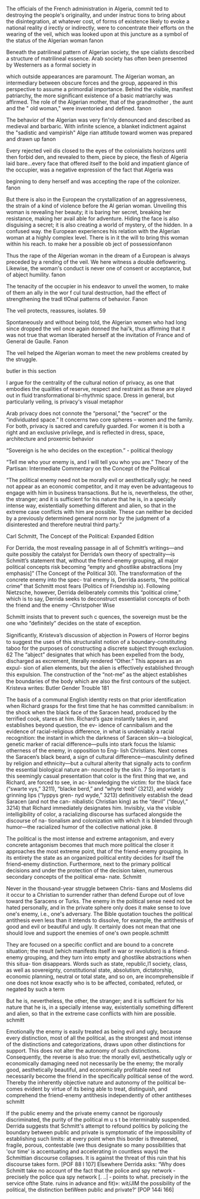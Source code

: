 The officials of the French administration in Algeria, commit­ ted to destroying the people's originality, and under instruc­ tions to bring about the disintegration, at whatever cost, of forms of existence likely to evoke a national reality d irectly or indirectly, were to concentrate their efforts on the wearing of the veil, which was looked upon at this juncture as a symbol of the status of the Algerian woman fanon

Beneath the patrilineal pattern of Algerian society, the spe­ cialists described a structure of matrilineal essence. Arab society has often been presented by Westerners as a formal society in

which outside appearances are paramount. The Algerian woman, an intermediary between obscure forces and the group, appeared in this perspective to assume a primordial importance. Behind the visible, manifest patriarchy, the more significant existence of a basic matriarchy was affirmed. The role of the Algerian mother, that of the grandmother , the aunt and the " old woman," were inventoried and defined. fanon

The behavior of the Algerian was very fin'nly denounced and described as medieval and barbaric. With infinite science, a blanket indictment against the "sadistic and vampirish" Alge­ rian attitude toward women was prepared and drawn up fanon

Every rejected veil dis­ closed to the eyes of the colonialists horizons until then forbid­ den, and revealed to them, piece by piece, the flesh of Algeria laid bare...every face that offered itself to the bold and impatient glance of the occupier, was a negative expression of the fact that Algeria was

beginning to deny herself and was accepting the rape of the colonizer. fanon

But there is also in the European the crystallization of an aggressiveness, the strain of a kind of violence before the Al­ gerian woman. Unveiling this woman is revealing her beauty; it is baring her secret, breaking her resistance, making her avail­ able for adventure. Hiding the face is also disguising a secret; it is also creating a world of mystery, of the hidden. In a confused way. the European experiences his relation with the Algerian woman at a highly complex level. There is in it the will to bring this woman within his reach. to make her a possible ob­ ject of possessionfanon

Thus the rape of the Algerian woman in the dream of a European is always preceded by a rending of the veil. We here witness a double deflowering. Likewise, the woman's conduct is never one of consent or acceptance, but of abject humility. fanon

The tenacity of the occupier in his endeavor to unveil the women, to make of them an ally in the wor f cul tural destruction, had the effect of strengthening the tradI tIOnal patterns of behavior. Fanon

The veil protects, reassures, isolates. 59

Spontaneously and without being told, the Algerian women who had long since dropped the veil once again donned the hai'k, thus affirming that it was not true that woman liberated herself at the invitation of France and of General de Gaulle. Fanon

The veil helped the Algerian woman to meet the new problems created by the struggle.

butler in this section

I argue for the centrality of the cultural notion of privacy, as one that embodies the qualities of reserve, respect and restraint as these are played out in fluid transformational bi-rhythmic space. Dress in general, but particularly veiling, is privacy's visual metaphor

Arab privacy does not connote the “personal,” the “secret” or the “individuated space.” It concerns two core spheres – women and the family. For both, privacy is sacred and carefully guarded. For women it is both a right and an exclusive privilege, and is reflected in dress, space, architecture and proxemic behavior

“Sovereign is he who decides on the exception.”  - political theology

“Tell me who your enemy is, and I will tell you who you are.” Theory of the Partisan: Intermediate Commentary on the Concept of the Political

“The political enemy need not be morally evil or aesthetically ugly; he need not appear as an economic competitor, and it may even be advantageous to engage with him in business transactions. But he is, nevertheless, the other, the stranger; and it is sufficient for his nature that he is, in a specially intense way, existentially something different and alien, so that in the extreme case conflicts with him are possible. These can neither be decided by a previously determined general norm nor by the judgment of a disinterested and therefore neutral third party.”

Carl Schmitt, The Concept of the Political: Expanded Edition 

For Derrida, the most revealing passage in all of Schmitt’s writings—and quite possibly the catalyst for Derrida’s own theory of spectrality—is Schmitt’s statement that, without the friend-enemy grouping, all major political concepts risk becoming “empty and ghostlike abstractions [my emphasis]” (The Concept of the Political 30). The transformation of the concrete enemy into the spec- tral enemy is, Derrida asserts, “the political crime” that Schmitt most fears (Politics of Friendship ix). Following Nietzsche, however, Derrida 
deliberately commits this “political crime,” which is to say, Derrida seeks to deconstruct essentialist concepts of both the friend and the enemy -Christpoher Wise

Schmitt insists that to prevent such c quences, the sovereign must be the one who “definitely” decides on the state of exception.

Signiﬁcantly, Kristeva’s discussion of abjection in Powers of Horror begins to suggest the uses of this structuralist notion of a boundary-constituting taboo for the purposes of constructing a discrete subject through exclusion. 62 The “abject” designates that which has been expelled from the body, discharged as excrement, literally rendered “Other.” This appears as an expul- sion of alien elements, but the alien is eﬀectively established through this expulsion. The construction of the “not-me” as the abject establishes the boundaries of the body which are also the ﬁrst contours of the subject. Kristeva writes: Butler Gender Trouble 181

The basis of a communal English identity rests on that prior identification when Richard grasps for the first time that he has committed cannibalism: in the shock when the black face of the Saracen head, produced by the terrified cook, stares at him. Richard’s gaze instantly takes in, and establishes beyond question, the ev- idence of cannibalism and the evidence of racial-religious difference, in what is undeniably a racial recognition: the instant in which the darkness of Saracen skin—a biological, genetic marker of racial difference—pulls into stark focus the Islamic otherness of the enemy, in opposition to Eng- lish Christians. Next comes the Saracen’s black beard, a sign of cultural difference—masculinity defined by religion and ethnicity—but a cultural alterity that signally acts to confirm the essential biological nature an- nounced by the skin. 7 So important is this seemingly casual presentation that color is the first thing that we, and Richard, are forced to see, in ac- knowledging the victim: for the black face (“swarte vys,” 3211), “blacke berd,” and “whyte teeb” (3212), and widely grinning lips (“lyppys gren- nyd wyde,” 3213) definitively establish the dead Saracen (and not the can- nibalistic Christian king) as the “devil” (“deuyl,” 3214) that Richard immediately designates him. Invisibly, via the visible intelligibility of color, a racializing discourse has surfaced alongside the discourse of na- tionalism and colonization with which it is blended through humor—the racialized humor of the collective national joke. 8

The political is the most intense and extreme antagonism, and every concrete antagonism becomes that much more political the closer it approaches the most extreme point, that of the friend-enemy grouping. In its entirety the state as an organized political entity decides for itself the friend-enemy distinction. Furthermore, next to the primary political decisions and under the protection of the decision taken, numerous secondary concepts of the political ema- nate. Schmitt

Never in the thousand-year struggle between Chris- tians and Moslems did it occur to a Christian to surrender rather than defend Europe out of love toward the Saracens or Turks. The enemy in the political sense need not be hated personally, and in the private sphere only does it make sense to love one's enemy, i.e., one's adversary. The Bible quotation touches the political antithesis even less than it intends to dissolve, for example, the antithesis of good and evil or beautiful and ugly. It certainly does not mean that one should love and support the enemies of one's own people.schmitt

They are focused on a specific conflict and are bound to a concrete situation; the result (which manifests itself in war or revolution) is a friend-enemy grouping, and they turn into empty and ghostlike abstractions when this situa- tion disappears. Words such as state, republic,l1 society, class, as well as sovereignty, constitutional state, absolutism, dictatorship, economic planning, neutral or total state, and so on, are incomprehensible if one does not know exactly who is to be affected, combated, refuted, or negated by such a term

But he is, nevertheless, the other, the stranger; and it is sufficient for his nature that he is, in a specially intense way, existentially something different and alien, so that in the extreme case conflicts with him are possible. schmitt

Emotionally the enemy is easily treated as being evil and ugly, because every distinction, most of all the political, as the strongest and most intense of the distinctions and categorizations, draws upon other distinctions for support. This does not alter the autonomy of such distinctions. Consequently, the reverse is also true: the morally evil, aesthetically ugly or economically damaging need not necessarily be the enemy; the morally good, aesthetically beautiful, and economically profitable need not necessarily become the friend in the specifically political sense of the word. Thereby the inherently objective nature and autonomy of the political be- comes evident by virtue of its being able to treat, distinguish, and comprehend the friend-enemy antithesis independently of other antitheses schmitt

If the public enemy and the private enemy cannot be rigorously discriminated, the purity of the political m u s t be interminably suspended. Derrida suggests that Schmitt's attempt to refound politics by policing the boundary between public and private is symptomatic of the impossibility of establishing such limits:
at every point when this border is threatened, fragile, porous, contestable (we thus designate so many possibilities that 'our time' is accentuating and accelerating in countless ways) the Schmittian discourse collapses. It is against the threat of this ruin that his discourse takes form. [POF 88 l 107]
Elsewhere Derrida asks: “Why does Schmitt take no account of the fact that the police and spy network ‐ precisely the police qua spy network [. ..| ‐ points to what. precisely in the service ofthe State. ruins in advance and
fit)»: wit/JIM the possibility of the political, the distinction betWeen public and private?‘ [POP 144i 166]